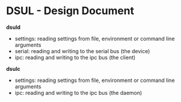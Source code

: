 # DSUL - Design Document

**dsuld**
  - settings: reading settings from file, environment or command line arguments
  - serial: reading and writing to the serial bus (the device)
  - ipc: reading and writing to the ipc bus (the client)

**dsulc**
  - settings: reading settings from file, environment or command line arguments
  - ipc: reading and writing to the ipc bus (the daemon)

